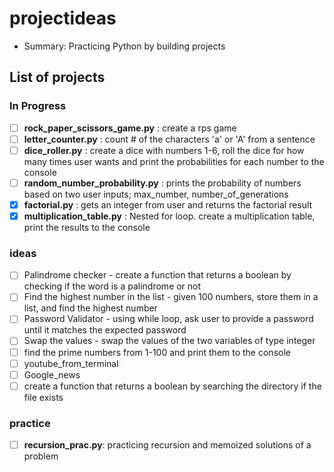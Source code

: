 # projectideas
- Summary: Practicing Python by building projects 


## List of projects

### In Progress
- [ ] **rock_paper_scissors_game.py** : create a rps game 
- [ ] **letter_counter.py** : count # of the characters 'a' or 'A' from a sentence  
- [ ] **dice_roller.py** : create a dice with numbers 1-6, roll the dice for how many times user wants and print the probabilities for each number to the console 
- [ ] **random_number_probability.py** : prints the probability of numbers based on two user inputs; max_number, number_of_generations
- [x] **factorial.py** : gets an integer from user and returns the factorial result 
- [x] **multiplication_table.py** : Nested for loop. create a multiplication table, print the results to the console

### ideas
- [ ] Palindrome checker - create a function that returns a boolean by checking if the word is a palindrome or not
- [ ] Find the highest number in the list - given 100 numbers, store them in a list, and find the highest number
- [ ] Password Validator - using while loop, ask user to provide a password until it matches the expected password
- [ ] Swap the values - swap the values of the two variables of type integer
- [ ] find the prime numbers from 1-100 and print them to the console
- [ ] youtube_from_terminal
- [ ] Google_news
- [ ] create a function that returns a boolean by searching the directory if the file exists
### practice
- [ ] **recursion_prac.py**: practicing recursion and memoized solutions of a problem
